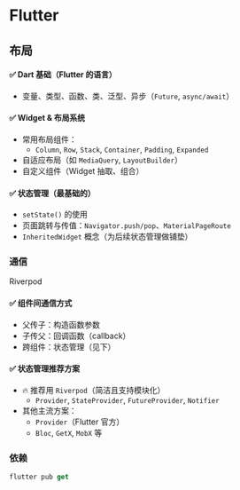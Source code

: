 # Flutter

## 布局

#### ✅ Dart 基础（Flutter 的语言）

- 变量、类型、函数、类、泛型、异步（`Future`, `async/await`）

#### ✅ Widget & 布局系统

- 常用布局组件：
  - `Column`, `Row`, `Stack`, `Container`, `Padding`, `Expanded`
- 自适应布局（如 `MediaQuery`, `LayoutBuilder`）
- 自定义组件（Widget 抽取、组合）

#### ✅ 状态管理（最基础的）

- `setState()` 的使用
- 页面跳转与传值：`Navigator.push/pop`、`MaterialPageRoute`
- `InheritedWidget` 概念（为后续状态管理做铺垫）

### 通信

Riverpod

#### ✅ 组件间通信方式

- 父传子：构造函数参数
- 子传父：回调函数（callback）
- 跨组件：状态管理（见下）

#### ✅ 状态管理推荐方案

- 🔥 推荐用 `Riverpod`（简洁且支持模块化）
  - `Provider`, `StateProvider`, `FutureProvider`, `Notifier`
- 其他主流方案：
  - `Provider`（Flutter 官方）
  - `Bloc`, `GetX`, `MobX` 等

### 依赖

```dart
flutter pub get
```

